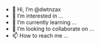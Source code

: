 - 👋 Hi, I’m @dwtnzax
- 👀 I’m interested in ...
- 🌱 I’m currently learning ...
- 💞️ I’m looking to collaborate on ...
- 📫 How to reach me ...

<!---
dwtnzax/dwtnzax is a ✨ special ✨ repository because its `README.md` (this file) appears on your GitHub profile.
You can click the Preview link to take a look at your changes.
--->
